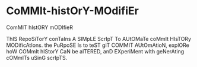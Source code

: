 # CoMMIt-histOrY-MOdifiEr
ComMIT hIstORY mODIfieR

ThIS RepoSiTorY conTaIns A SIMpLE ScrIpT To AUtOMaTe coMmIt HIsTORy MODificAtIons. the PuRpoSE Is to teST giT COMMIT AUtOmAtioN, explORe hoW COMmIt hIStorY CaN be alTERED, anD EXperiMent wIth geNerAting cOMmITs uSinG scrIpTS.
